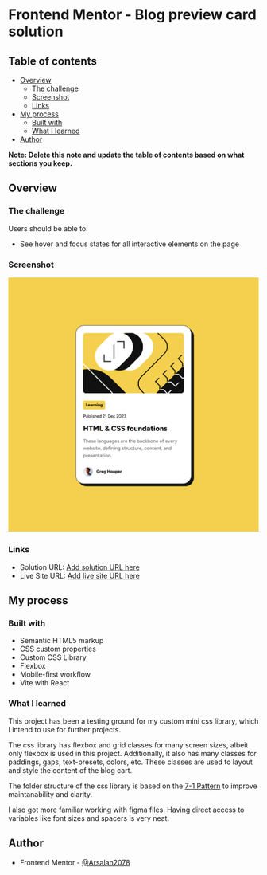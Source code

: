 # Frontend Mentor - Blog preview card solution

## Table of contents

- [Overview](#overview)
  - [The challenge](#the-challenge)
  - [Screenshot](#screenshot)
  - [Links](#links)
- [My process](#my-process)
  - [Built with](#built-with)
  - [What I learned](#what-i-learned)
- [Author](#author)

**Note: Delete this note and update the table of contents based on what sections you keep.**

## Overview

### The challenge

Users should be able to:

- See hover and focus states for all interactive elements on the page


### Screenshot

![](./screenshot.png)

### Links

- Solution URL: [Add solution URL here](https://github.com/Arsalan2078/blog-preview-card)
- Live Site URL: [Add live site URL here](https://arsalan2078.github.io/blog-preview-card/)

## My process

### Built with

- Semantic HTML5 markup
- CSS custom properties
- Custom CSS Library
- Flexbox
- Mobile-first workflow
- Vite with React


### What I learned

This project has been a testing ground for my custom mini css library, which I intend to use for further projects.

The css library has flexbox and grid classes for many screen sizes, albeit only flexbox is used in this project. Additionally, it also has many classes for paddings, gaps, text-presets, colors, etc. These classes are used to layout and style the content of the blog cart.

The folder structure of the css library is based on the [7-1 Pattern](https://sass-guidelin.es/#architecture) to improve maintanability and clarity.

I also got more familiar working with figma files. Having direct access to variables like font sizes and spacers is very neat.

## Author

- Frontend Mentor - [@Arsalan2078](https://www.frontendmentor.io/profile/Arsalan2078)
